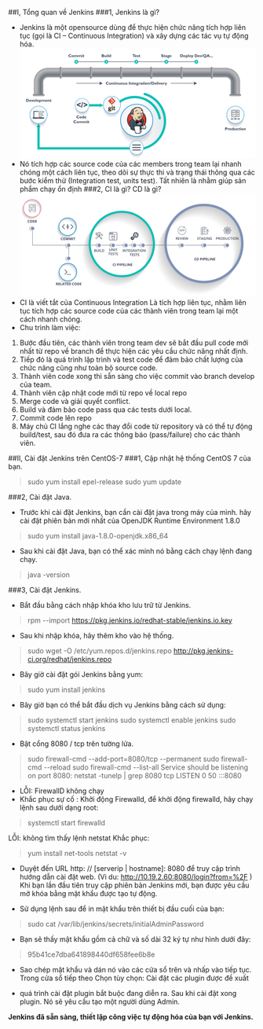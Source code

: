 ##I, Tổng quan về Jenkins
###1, Jenkins là gì?
- Jenkins là một opensource dùng để thực hiện chức năng tích hợp liên tục (gọi là CI – Continuous Integration) và xây dựng các tác vụ tự động hóa.
![](1.png)
- Nó tích hợp các source code của các members trong team lại nhanh chóng một cách liên tục, theo dõi sự thực thi và trạng thái thông qua các bước kiểm thử (Integration test, units test). Tất nhiên là nhằm giúp sản phẩm chạy ổn định
###2, CI là gì? CD là gì?
![](2.png)
- CI là viết tắt của Continuous Integration
Là tích hợp liên tục, nhằm liên tục tích hợp các source code của các thành viên trong team lại một cách nhanh chóng.
- Chu trình làm việc:
 1. Bước đầu tiên, các thành viên trong team dev sẽ bắt đầu pull code mới nhất từ repo về branch để thực hiện các yêu cầu chức năng nhất định.
2. Tiếp đó là quá trình lập trình và test code để đảm bảo chất lượng của chức năng cũng như toàn bộ source code.
3. Thành viên code xong thì sẵn sàng cho việc commit vào branch develop của team.
4. Thành viên cập nhật code mới từ repo về local repo
5. Merge code và giải quyết conflict.
6. Build và đảm bảo code pass qua các tests dưới local.
7. Commit code lên repo
8. Máy chủ CI lắng nghe các thay đổi code từ repository và có thể tự động build/test, sau đó đưa ra các thông báo (pass/failure) cho các thành viên.

##II, Cài đặt Jenkins trên CentOS-7
###1, Cập nhật hệ thống CentOS 7 của bạn.
>sudo yum install epel-release
sudo yum update

###2, Cài đặt Java.
- Trước khi cài đặt Jenkins, bạn cần cài đặt java trong máy của mình. hãy cài đặt phiên bản mới nhất của OpenJDK Runtime Environment 1.8.0

> sudo yum install java-1.8.0-openjdk.x86_64

- Sau khi cài đặt Java, bạn có thể xác minh nó bằng cách chạy lệnh đang chạy.

> java -version


###3, Cài đặt Jenkins.
- Bắt đầu bằng cách nhập khóa kho lưu trữ từ Jenkins.
> rpm --import https://pkg.jenkins.io/redhat-stable/jenkins.io.key




- Sau khi nhập khóa, hãy thêm kho vào hệ thống.

>sudo wget -O /etc/yum.repos.d/jenkins.repo http://pkg.jenkins-ci.org/redhat/jenkins.repo

- Bây giờ cài đặt gói Jenkins bằng yum:

>sudo yum install jenkins
- Bây giờ bạn có thể bắt đầu dịch vụ Jenkins bằng cách sử dụng:

>sudo systemctl start jenkins
sudo systemctl enable jenkins
sudo systemctl status jenkins

- Bật cổng 8080 / tcp trên tường lửa.

> sudo firewall-cmd --add-port=8080/tcp --permanent
sudo firewall-cmd --reload
sudo firewall-cmd --list-all
Service should be listening on port 8080:
netstat -tunelp | grep 8080
tcp    LISTEN     0      50       :::8080  


- LỖI: FirewallD không chạy
- Khắc phục sự cố : Khởi động Firewalld, để khởi động firewalld, hãy chạy lệnh sau dưới dạng root:

> systemctl start firewalld

LỖI: không tìm thấy lệnh netstat  Khắc phục:

> yum install net-tools
netstat -v

- Duyệt đến URL http: // [serverip | hostname]: 8080 để truy cập trình hướng dẫn cài đặt web. (Vi du: http://10.19.2.60:8080/login?from=%2F ) Khi bạn lần đầu tiên truy cập phiên bản Jenkins mới, bạn được yêu cầu mở khóa bằng mật khẩu được tạo tự động.

- Sử dụng lệnh sau để in mật khẩu trên thiết bị đầu cuối của bạn:

> sudo cat /var/lib/jenkins/secrets/initialAdminPassword
- Bạn sẽ thấy mật khẩu gồm cả chữ và số dài 32 ký tự như hình dưới đây:

> 95b41ce7dba641898440df658fee6b8e

- Sao chép mật khẩu và dán nó vào các cửa sổ trên và nhấp vào tiếp tục. Trong cửa sổ tiếp theo Chọn tùy chọn: Cài đặt các plugin được đề xuất

- quá trình cài đặt plugin bắt buộc đang diễn ra. Sau khi cài đặt xong plugin. Nó sẽ yêu cầu tạo một người dùng Admin.

<b> Jenkins đã sẵn sàng, thiết lập công việc tự động hóa của bạn với Jenkins. </b>
